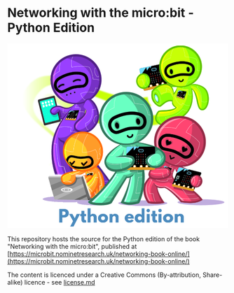 Networking with the micro:bit - Python Edition
=============================================

![Cover image](cover/cover_python.png)

This repository hosts the source for the Python edition of the book "Networking with the micro:bit", published at [https://microbit.nominetresearch.uk/networking-book-online/](https://microbit.nominetresearch.uk/networking-book-online/)

The content is licenced under a Creative Commons (By-attribution, Share-alike) licence - see [license.md](License.txt)

